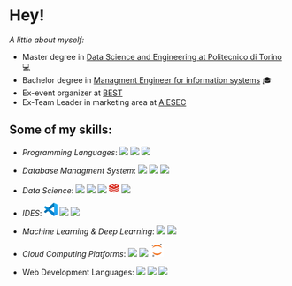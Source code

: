 # Hey!

*A little about myself:*


  * Master degree in [Data Science and Engineering at Politecnico di Torino](https://www.polito.it/en/education/master-s-degree-programmes/data-science-and-engineering/programme-curriculum) :computer:
  * Bachelor degree in [Managment Engineer for information systems](https://didattica.polito.it/pls/portal30/sviluppo.offerta_formativa_2019.vis?p_a_acc=2024&p_sdu=38&p_cds=5)  :mortar_board:
  * Ex-event organizer at [BEST](https://www.best.eu.org/index.jsp)
  * Ex-Team Leader in marketing area at [AIESEC](https://www.aiesec.it/)
    
## Some of my skills:

* <em>Programming Languages</em>:
<code><img src="https://www.vectorlogo.zone/logos/python/python-ar21.svg"></code>
<code><img width="10%" src="https://www.vectorlogo.zone/logos/java/java-ar21.svg"></code>
<code><img width="5%" src="https://cdn.jsdelivr.net/gh/devicons/devicon/icons/cplusplus/cplusplus-original.svg"/></code>

* <em>Database Managment System</em>:
<code><img width="10%" src="https://www.vectorlogo.zone/logos/oracle/oracle-ar21.svg"></code>
<code><img width="10%" src="https://www.vectorlogo.zone/logos/mysql/mysql-ar21.svg"></code>
<code><img width="10%" src="https://www.vectorlogo.zone/logos/mongodb/mongodb-ar21.svg"></code>

* <em>Data Science</em>:
<code><img width="10%" src="https://www.vectorlogo.zone/logos/numpy/numpy-ar21.svg"></code>
<code><img width="5%" src="https://cdn.jsdelivr.net/gh/devicons/devicon/icons/pandas/pandas-original.svg"></code>
<code><img width="10%" src=https://github.com/kekko3d/imgs/blob/main/spark%20(1).png></code>
<code><img width="4%" src=https://github.com/devicons/devicon/blob/master/icons/redis/redis-plain.svg></code>
<code><img width="13%" src=https://github.com/kekko3d/imgs/blob/main/Hadoop_logo.svg></code>


* <em>IDES</em>:
<code><img width="5%" src="https://github.com/devicons/devicon/blob/master/icons/vscode/vscode-original.svg"></code>
<code><img width="5%" src="https://github.com/kekko3d/imgs/blob/main/eclipse.png"></code> 
<code><img width="5%" src="https://github.com/kekko3d/imgs/blob/main/pycharm.svg.png"></code>

* <em>Machine Learning & Deep Learning</em>:
<code><img width="10%" src="https://github.com/kekko3d/imgs/blob/main/scikit.png"></code>
<code><img width="10%" src="https://www.vectorlogo.zone/logos/pytorch/pytorch-ar21.svg"></code>

* <em>Cloud Computing Platforms</em>:
<code><img width="8%" src="https://github.com/kekko3d/imgs/blob/main/colab.svg (1).png"></code>
<code><img width="4%" src="https://github.com/kekko3d/imgs/blob/main/deepnote.png"></code>
<code><img width="5%" src="https://github.com/devicons/devicon/blob/master/icons/jupyter/jupyter-original.svg"></code>

* Web Development Languages</em>:
<code><img width="10%" src="https://www.vectorlogo.zone/logos/javascript/javascript-ar21.svg"></code>
<code><img width="10%" src="https://www.vectorlogo.zone/logos/w3_html5/w3_html5-ar21.svg"></code>
<code><img width="10%" src="https://www.vectorlogo.zone/logos/w3_css/w3_css-ar21.svg"></code>









          
